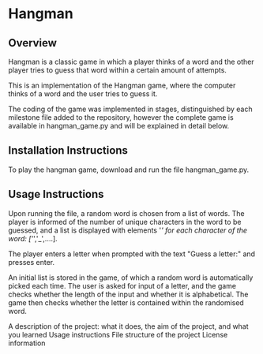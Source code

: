 # Hangman

## Overview
Hangman is a classic game in which a player thinks of a word and the other player tries to guess that word within a certain amount of attempts.

This is an implementation of the Hangman game, where the computer thinks of a word and the user tries to guess it. 

The coding of the game was implemented in stages, distinguished by each milestone file added to the repository, however the complete game is available in hangman_game.py and will be explained in detail below.

## Installation Instructions

To play the hangman game, download and run the file hangman_game.py.

## Usage Instructions

Upon running the file, a random word is chosen from a list of words. The player is informed of the number of unique characters in the word to be guessed, and a list is displayed with elements '_' for each character of the word: ['_','_',....].

The player enters a letter when prompted with the text "Guess a letter:" and presses enter.





An initial list is stored in the game, of which a random word is automatically picked each time. The user is asked for input of a letter, and the game checks whether the length of the input and whether it is alphabetical. The game then checks whether the letter is contained within the randomised word.


A description of the project: what it does, the aim of the project, and what you learned
Usage instructions
File structure of the project
License information
